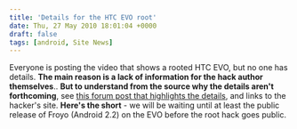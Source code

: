 ```yaml
---
title: 'Details for the HTC EVO root'
date: Thu, 27 May 2010 18:01:04 +0000
draft: false
tags: [android, Site News]
---
```


Everyone is posting the video that shows a rooted HTC EVO, but no one has details. **The main reason is a lack of information for the hack author themselves**.. **But to understand from the source why the details aren't forthcoming**, see [this forum post that highlights the details](http://evounlocked.com/rooting-and-imaging-f2/root-the-htc-evo-t1.html "Details for the HTC EVO root hack, including a link to the author site."), and links to the hacker's site. **Here's the short** \- we will be waiting until at least the public release of Froyo (Android 2.2) on the EVO before the root hack goes public.